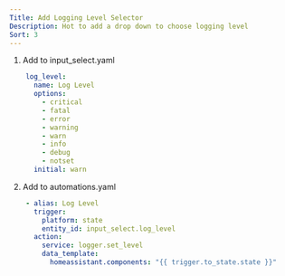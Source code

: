 ```yaml
---
Title: Add Logging Level Selector
Description: Hot to add a drop down to choose logging level
Sort: 3
---
```

1. Add to input_select.yaml
````yaml
    log_level:
      name: Log Level
      options:
        - critical
        - fatal
        - error
        - warning
        - warn
        - info
        - debug
        - notset
      initial: warn
````
2. Add to automations.yaml
````yaml
    - alias: Log Level
      trigger:
        platform: state
        entity_id: input_select.log_level
      action:
        service: logger.set_level
        data_template:
          homeassistant.components: "{{ trigger.to_state.state }}"
````